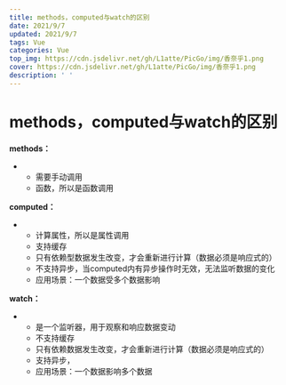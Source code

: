 ```yaml
---
title: methods，computed与watch的区别
date: 2021/9/7
updated: 2021/9/7
tags: Vue
categories: Vue
top_img: https://cdn.jsdelivr.net/gh/L1atte/PicGo/img/香奈乎1.png
cover: https://cdn.jsdelivr.net/gh/L1atte/PicGo/img/香奈乎1.png
description: ' '
---
```


# methods，computed与watch的区别

**methods：**

- - 需要手动调用
  - 函数，所以是函数调用

**computed：**

- - 计算属性，所以是属性调用
  - 支持缓存
  - 只有依赖型数据发生改变，才会重新进行计算（数据必须是响应式的）
  - 不支持异步，当computed内有异步操作时无效，无法监听数据的变化
  - 应用场景：一个数据受多个数据影响

**watch：**

- - 是一个监听器，用于观察和响应数据变动
  - 不支持缓存
  - 只有依赖数据发生改变，才会重新进行计算（数据必须是响应式的）
  - 支持异步，
  - 应用场景：一个数据影响多个数据